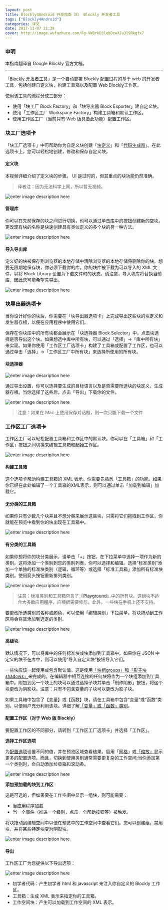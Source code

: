 ```yaml
---
layout: post
title: Blockly4Android 开发指南（8） Blockly 开发者工具
tags: ["Blockly4Android"]
categories: 译文
date: 2017-11-07 21:38
cover: http://image.wufazhuce.com/Fg-VWBrkD3lebDcwXJu3l9Rkgfx7
---
```

### 申明

本指南翻译自 Google Blockly 官方文档。

---

「[Blockly 开发者工具](https://blockly-demo.appspot.com/static/demos/blockfactory/index.html)」是一个自动部署 Blockly 配置过程的基于 web 的开发者工具，包括创建自定义块，构建工具箱以及配置 Web Blockly工作区。

使用该工具的流程分成三部分：

- 使用「块工厂 Block Factory」和「块导出器 Block Exporter」建自定义块。
- 使用「工作区工厂 Workspace Factory」构建工具箱和默认工作区。
- 使用工作区工厂（当前只有 Web 版具备此功能）配置工作区。

### 块工厂选项卡

「块工厂选项卡」中可帮助你为自定义块创建「[块定义](https://developers.google.cn/blockly/guides/create-custom-blocks/define-blocks)」和「[代码生成器](https://developers.google.cn/blockly/guides/create-custom-blocks/generating-code)」。在此选项卡上，您可以轻松地创建，修改和保存自定义块。

#### 定义块

本视频详细介绍了定义块的步骤。 UI 是过时的，但其重点的块功能仍然准确。

> 译者注：因为无法科学上网，所以暂无视频。

![enter image description here](https://developers.google.cn/blockly/images/update_button.png)

#### 管理库

你可以在先前保存的块之间进行切换，也可以通过单击库中的按钮创建新的空块。更改现有块的名称是快速创建具有类似定义的多个块的另一种方法。

![enter image description here](https://developers.google.cn/blockly/images/blocklib_button.png)

#### 导入导出库

定义好的块被保存到浏览器的本地存储中清除浏览器的本地存储将删除你的块。想要无限期地保存块，你必须下载你的库。你的块库被下载为可以导入的 XML 文件，以将 Block Library 设置为下载文件时的状态。请注意，导入块库将替换当前库，因此您可能希望先导出。

![enter image description here](https://developers.google.cn/blockly/images/block_manage_buttons.png)

### 块导出器选项卡

当你设计好你的块后，你需要在「块导出器选项卡」上完成导出这些块的块定义和发生器存根，以便在应用程序中使用它们。

保存在你块库中的所有块都会展示在「块选择器 Block Selector」中，点击块选择是否导出这个块。如果想选中库中所有块，可以通过「选择」→「库中所有块」来实现。如果你使用「工作区工厂选项卡」构建了工具箱或配置了工作区，也可以通过单击「选择」→「工作区工厂中所有块」来选择所使用的所有块。

#### 块选择器


![enter image description here](https://developers.google.cn/blockly/images/block_exporter_select.png)

通过导出设置，你可以选择要生成的目标语言以及是否需要所选块的块定义，生成器存根。当你选择了这些后，点击「导出」下载你的文件。

![enter image description here](https://developers.google.cn/blockly/images/block_exporter_tab.png)

> 注意：如果在 Mac 上使用保存对话框，则一次只能下载一个文件

### 工作区工厂选项卡

工作区工厂可以轻松配置工具箱和工作区中的默认块。你可以在「工具箱」和「工作区」按钮之间切换来编辑工具箱和起始工作区。

![enter image description here](https://developers.google.cn/blockly/images/ws_fac_tb_ws_buttons.png)

#### 构建工具箱

这个选项卡帮助构建工具箱的 XML 表示。你需要先熟悉「工具箱」的功能。如果你已经在此处编辑了一个工具箱的XML表示，则可以通过单击「加载到编辑」加载它。

#### 无分类的工具箱

如果你只有少数几个块并且不想分类来展示这些块，只需将它们拖拽到工作区，你就能在预览中看到你的块出现在工具箱中。

![enter image description here](https://developers.google.cn/blockly/images/workspace_fac_no_cat.png)

#### 有分类的工具箱

如果你想将你的块分类展示，请单击「+」按钮，在下拉菜单中选择一项作为新的类别。这将添加一个类别到您的类别列表，你可以选择和编辑。选择“标准类别”添加一个单独的标准块类别（逻辑，循环等）或选择「标准工具箱」添加所有标准块类别。使用箭头按钮重新排列类别。

![enter image description here](https://developers.google.cn/blockly/images/category_menu.png)

> 注意：标准类别和工具箱包含了[「Playground」](https://blockly-demo.appspot.com/static/tests/playground.html)中的所有块。这组块不适合大多数应用程序，应根据需要修剪。此外，一些块在手机上还不支持。

要更改所选类别的名称或颜色，可以使用「编辑类别」下拉菜单。将块拖动到工作区将会将其添加到选定的类别。

![enter image description here](https://developers.google.cn/blockly/images/edit_category.png)

#### 高级块

默认情况下，可以将库中的任何标准块或块添加到工具箱中。如果你在 JSON 中定义的块不在库中，则可以使用“导入自定义块”按钮导入它们。

一些块应该一起使用或包含默认值。这是使用[「块组groups」和「影子块 shadows」](https://developers.google.cn/blockly/guides/configure/web/toolbox#block_groups)来完成的。在编辑器中相互连接的任何块将作为一个块组添加到工具箱中。附加到另一个块上的块可以通过选择子块并单击「制作阴影」按钮，将这个块更改为阴影块。注意：只有不包含变量的子块可以更改为影子块。

如果工具箱中包含了【变量】或【函数】块，请在工具箱中包含“变量”或“函数”类别，以便用户充分利用该块。详细了解[「变量」或「函数」类别](https://developers.google.cn/blockly/guides/configure/web/toolbox#categories)。

#### 配置工作区（对于 Web 版 Blockly）

要配置工作区的不同部分，请转到「工作区工厂选项卡」并选择「工作区」。

**选择工作区选项**

为[配置选项](https://developers.google.cn/blockly/guides/get-started/web#configuration)设置不同的值，并在预览区域查看结果。启用「[网格](https://developers.google.cn/blockly/guides/configure/web/grid)」或[「缩放」](https://developers.google.cn/blockly/guides/configure/web/zoom)显示更多的配置选项。而且，切换到使用类别通常需要更复杂的工作空间;当你添加第一个类别时，会自动添加垃圾箱和滚动条。

![enter image description here](https://developers.google.cn/blockly/images/configure_workspace.png)

**添加预加载的块到工作区**

这是可选的，但如果要在工作空间中显示一组块，则可能需要：

- 当应用程序加载
- 当一个事件（推进一个级别，点击一个帮助按钮等）被触发。

将块拖动到编辑空间中以便在预览中的工作空间中查看它们。您可以创建组，禁用块，并将某些特定块变为阴影块。

![enter image description here](https://developers.google.cn/blockly/images/load_workspace_blocks.png)

#### 导出

工作区工厂为您提供以下导出选项：

![enter image description here](https://developers.google.cn/blockly/images/workspace_export_opt.png)

- 初学者代码：产生初学者 html 和 javascript 来注入你自定义的 Blockly 工作区。 
- 工具箱：生成 XML 表示来指定你的工具箱。 
- 工作空间块：产生可以加载到工作空间的 XML 表示。